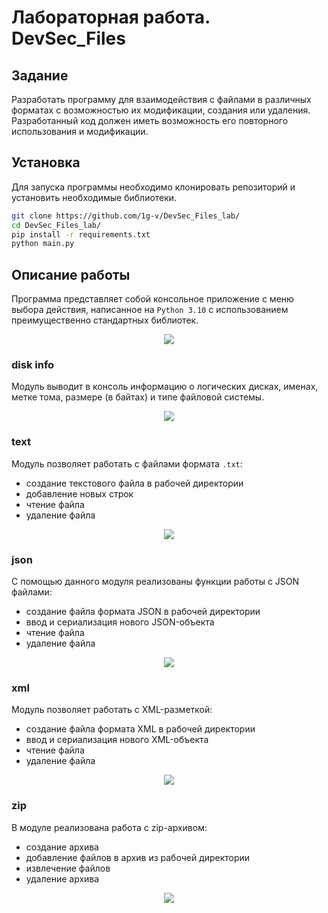 # Лабораторная работа. DevSec_Files
## Задание

Разработать программу для взаимодействия с файлами в различных форматах с возможностью их модификации, создания или удаления. Разработанный код должен иметь возможность его повторного использования и модификации.

## Установка

Для запуска программы необходимо клонировать репозиторий и установить необходимые библиотеки.

```bash
git clone https://github.com/1g-v/DevSec_Files_lab/
cd DevSec_Files_lab/
pip install -r requirements.txt
python main.py
```

## Описание работы

Программа представляет собой консольное приложение с меню выбора действия, написанное на `Python 3.10` с использованием преимущественно стандартных библиотек.

<p align="center">
<img src="https://user-images.githubusercontent.com/36410375/235463273-6f307c62-c0cd-4b54-88a1-99b3ad0276c2.png">
</p>

### disk info

Модуль выводит в консоль информацию о логических дисках, именах, метке тома, размере (в байтах) и типе файловой системы.

<p align="center">
<img src="https://user-images.githubusercontent.com/36410375/235463925-5f2a7e7f-d109-457b-a11f-77152287d916.png">
</p>

### text

Модуль позволяет работать с файлами формата `.txt`:
+ создание текстового файла в рабочей директории
+ добавление новых строк
+ чтение файла
+ удаление файла

<p align="center">
<img src="https://user-images.githubusercontent.com/36410375/235480878-79a4c2b0-90f4-4a10-94b2-ffc38cb97be8.gif">
</p>

### json

С помощью данного модуля реализованы функции работы с JSON файлами:
+ создание файла формата JSON в рабочей директории
+ ввод и сериализация нового JSON-объекта
+ чтение файла
+ удаление файла

<p align="center">
<img src="https://user-images.githubusercontent.com/36410375/235481158-4d728fbe-c0dd-468b-85ad-e281cc0e81c0.gif">
</p>

### xml

Модуль позволяет работать с XML-разметкой:
+ создание файла формата XML в рабочей директории
+ ввод и сериализация нового XML-объекта
+ чтение файла
+ удаление файла

<p align="center">
<img src="https://user-images.githubusercontent.com/36410375/235482114-16d2e94f-d0e0-4591-b627-f92b167bcd45.gif">
</p>

### zip

В модуле реализована работа с zip-архивом:
+ создание архива
+ добавление файлов в архив из рабочей директории
+ извлечение файлов
+ удаление архива

<p align="center">
<img src="https://user-images.githubusercontent.com/36410375/235482398-171958bf-4f50-4cf5-8bdd-1309bf782a5f.gif">
</p>
